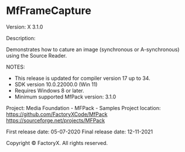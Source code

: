 # MfFrameCapture

Version: X 3.1.0

Description:

  Demonstrates how to cature an image (synchronous or A-synchronous) using the Source Reader.

NOTES: 
 - This release is updated for compiler version 17 up to 34.
 - SDK version 10.0.22000.0 (Win 11)
 - Requires Windows 8 or later.
 - Minimum supported MfPack version: 3.1.0

Project: Media Foundation - MFPack - Samples
Project location: https://github.com/FactoryXCode/MfPack
                  https://sourceforge.net/projects/MFPack

First release date: 05-07-2020
Final release date: 12-11-2021

Copyright © FactoryX. All rights reserved.